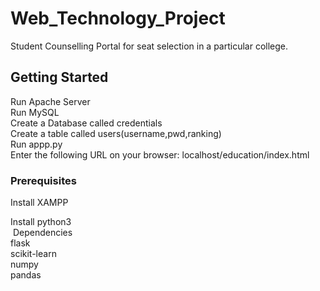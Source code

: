 # Web_Technology_Project
Student Counselling Portal for seat selection in a particular college.

## Getting Started
Run Apache Server <br/>
Run MySQL <br/>
  Create a Database called credentials<br/>
  Create a table called users(username,pwd,ranking)<br/>
Run appp.py<br/>
Enter the following URL on your browser: localhost/education/index.html 

### Prerequisites
Install XAMPP

Install python3<br/>
  &nbsp;Dependencies<br/>
    flask<br/>
    scikit-learn<br/>
    numpy<br/>
    pandas<br/>


